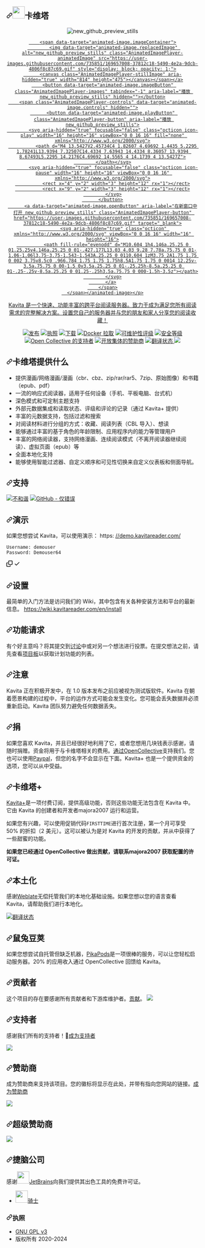 <div class="Box-sc-g0xbh4-0 bJMeLZ js-snippet-clipboard-copy-unpositioned" data-hpc="true"><article class="markdown-body entry-content container-lg" itemprop="text"><h1 tabindex="-1" dir="auto"><a id="user-content--kavita" class="anchor" aria-hidden="true" tabindex="-1" href="#-kavita"><svg class="octicon octicon-link" viewBox="0 0 16 16" version="1.1" width="16" height="16" aria-hidden="true"><path d="m7.775 3.275 1.25-1.25a3.5 3.5 0 1 1 4.95 4.95l-2.5 2.5a3.5 3.5 0 0 1-4.95 0 .751.751 0 0 1 .018-1.042.751.751 0 0 1 1.042-.018 1.998 1.998 0 0 0 2.83 0l2.5-2.5a2.002 2.002 0 0 0-2.83-2.83l-1.25 1.25a.751.751 0 0 1-1.042-.018.751.751 0 0 1-.018-1.042Zm-4.69 9.64a1.998 1.998 0 0 0 2.83 0l1.25-1.25a.751.751 0 0 1 1.042.018.751.751 0 0 1 .018 1.042l-1.25 1.25a3.5 3.5 0 1 1-4.95-4.95l2.5-2.5a3.5 3.5 0 0 1 4.95 0 .751.751 0 0 1-.018 1.042.751.751 0 0 1-1.042.018 1.998 1.998 0 0 0-2.83 0l-2.5 2.5a1.998 1.998 0 0 0 0 2.83Z"></path></svg></a><a href="/Kareadita/Kavita/blob/develop"><img src="/Kareadita/Kavita/raw/develop/Logo/kavita.svg" width="32" alt="" style="max-width: 100%;"></a><font style="vertical-align: inherit;"><font style="vertical-align: inherit;">卡维塔</font></font></h1>
<div align="center" dir="auto">
<p dir="auto"><animated-image data-catalyst=""><a target="_blank" rel="noopener noreferrer nofollow" href="https://user-images.githubusercontent.com/735851/169657008-37812c18-5490-4e2a-9dcb-4806f8c87c69.gif" data-target="animated-image.originalLink"><img src="https://user-images.githubusercontent.com/735851/169657008-37812c18-5490-4e2a-9dcb-4806f8c87c69.gif" alt="new_github_preview_stills" style="max-width: 100%; display: inline-block;" data-target="animated-image.originalImage"></a>
      <span class="AnimatedImagePlayer" data-target="animated-image.player" hidden="">
        <a data-target="animated-image.replacedLink" class="AnimatedImagePlayer-images" href="https://user-images.githubusercontent.com/735851/169657008-37812c18-5490-4e2a-9dcb-4806f8c87c69.gif" target="_blank">
          
        <span data-target="animated-image.imageContainer">
            <img data-target="animated-image.replacedImage" alt="new_github_preview_stills" class="AnimatedImagePlayer-animatedImage" src="https://user-images.githubusercontent.com/735851/169657008-37812c18-5490-4e2a-9dcb-4806f8c87c69.gif" style="display: block; opacity: 1;">
          <canvas class="AnimatedImagePlayer-stillImage" aria-hidden="true" width="814" height="475"></canvas></span></a>
        <button data-target="animated-image.imageButton" class="AnimatedImagePlayer-images" tabindex="-1" aria-label="播放 new_github_preview_stills" hidden=""></button>
        <span class="AnimatedImagePlayer-controls" data-target="animated-image.controls" hidden="">
          <button data-target="animated-image.playButton" class="AnimatedImagePlayer-button" aria-label="播放 new_github_preview_stills">
            <svg aria-hidden="true" focusable="false" class="octicon icon-play" width="16" height="16" viewBox="0 0 16 16" fill="none" xmlns="http://www.w3.org/2000/svg">
              <path d="M4 13.5427V2.45734C4 1.82607 4.69692 1.4435 5.2295 1.78241L13.9394 7.32507C14.4334 7.63943 14.4334 8.36057 13.9394 8.67493L5.2295 14.2176C4.69692 14.5565 4 14.1739 4 13.5427Z">
            </path></svg>
            <svg aria-hidden="true" focusable="false" class="octicon icon-pause" width="16" height="16" viewBox="0 0 16 16" xmlns="http://www.w3.org/2000/svg">
              <rect x="4" y="2" width="3" height="12" rx="1"></rect>
              <rect x="9" y="2" width="3" height="12" rx="1"></rect>
            </svg>
          </button>
          <a data-target="animated-image.openButton" aria-label="在新窗口中打开 new_github_preview_stills" class="AnimatedImagePlayer-button" href="https://user-images.githubusercontent.com/735851/169657008-37812c18-5490-4e2a-9dcb-4806f8c87c69.gif" target="_blank">
            <svg aria-hidden="true" class="octicon" xmlns="http://www.w3.org/2000/svg" viewBox="0 0 16 16" width="16" height="16">
              <path fill-rule="evenodd" d="M10.604 1h4.146a.25.25 0 01.25.25v4.146a.25.25 0 01-.427.177L13.03 4.03 9.28 7.78a.75.75 0 01-1.06-1.06l3.75-3.75-1.543-1.543A.25.25 0 0110.604 1zM3.75 2A1.75 1.75 0 002 3.75v8.5c0 .966.784 1.75 1.75 1.75h8.5A1.75 1.75 0 0014 12.25v-3.5a.75.75 0 00-1.5 0v3.5a.25.25 0 01-.25.25h-8.5a.25.25 0 01-.25-.25v-8.5a.25.25 0 01.25-.25h3.5a.75.75 0 000-1.5h-3.5z"></path>
            </svg>
          </a>
        </span>
      </span></animated-image></p>
<p dir="auto"><font style="vertical-align: inherit;"><font style="vertical-align: inherit;">Kavita 是一个快速、功能丰富的跨平台阅读服务器。</font><font style="vertical-align: inherit;">致力于成为满足您所有阅读需求的完整解决方案。</font><font style="vertical-align: inherit;">设置您自己的服务器并与您的朋友和家人分享您的阅读收藏！</font></font></p>
<p dir="auto"><a href="https://github.com/Kareadita/Kavita/releases"><img src="https://camo.githubusercontent.com/d7be96a3795df41d6101278482462078bdd1f315fa3fade2fc1346d4d973d539/68747470733a2f2f696d672e736869656c64732e696f2f6769746875622f72656c656173652f4b61726561646974612f4b61766974612e7376673f7374796c653d666c6174266d61784167653d33363030" alt="发布" data-canonical-src="https://img.shields.io/github/release/Kareadita/Kavita.svg?style=flat&amp;maxAge=3600" style="max-width: 100%;"></a>
<a href="https://github.com/Kareadita/Kavita/blob/master/LICENSE"><img src="https://camo.githubusercontent.com/3fdabe662cc2dc8e7270d351060b40e720b1b0fc172cab44e8aa623d77f2d4e4/68747470733a2f2f696d672e736869656c64732e696f2f62616467652f6c6963656e73652d47504c76332d626c75652e7376673f7374796c653d666c6174" alt="执照" data-canonical-src="https://img.shields.io/badge/license-GPLv3-blue.svg?style=flat" style="max-width: 100%;"></a>
<a href="https://github.com/Kareadita/Kavita/releases"><img src="https://camo.githubusercontent.com/a30e853d811f000b49fd0f86021f50191f0f19c7b098ecfd77ccf9cdb6cc3fa0/68747470733a2f2f696d672e736869656c64732e696f2f6769746875622f646f776e6c6f6164732f4b61726561646974612f4b61766974612f746f74616c2e7376673f7374796c653d666c6174" alt="下载" data-canonical-src="https://img.shields.io/github/downloads/Kareadita/Kavita/total.svg?style=flat" style="max-width: 100%;"></a>
<a href="https://hub.docker.com/r/jvmilazz0/kavita" rel="nofollow"><img src="https://camo.githubusercontent.com/975275768375723058b2d28ce5be1ed25ef4373dd0735112678647459ebbae3a/68747470733a2f2f696d672e736869656c64732e696f2f646f636b65722f70756c6c732f6a766d696c617a7a302f6b61766974612e737667" alt="Docker 拉取" data-canonical-src="https://img.shields.io/docker/pulls/jvmilazz0/kavita.svg" style="max-width: 100%;"></a>
<a href="https://sonarcloud.io/dashboard?id=Kareadita_Kavita" rel="nofollow"><img src="https://camo.githubusercontent.com/e9297dab49a1c9d5c63a1c828bfa08562935c2f5919baf31a2c1ab2b95878c5d/68747470733a2f2f736f6e6172636c6f75642e696f2f6170692f70726f6a6563745f6261646765732f6d6561737572653f70726f6a6563743d4b61726561646974615f4b6176697461266d65747269633d7371616c655f726174696e67" alt="可维护性评级" data-canonical-src="https://sonarcloud.io/api/project_badges/measure?project=Kareadita_Kavita&amp;metric=sqale_rating" style="max-width: 100%;"></a>
<a href="https://sonarcloud.io/dashboard?id=Kareadita_Kavita" rel="nofollow"><img src="https://camo.githubusercontent.com/e7c5ef5e44ca719cedd17ca246840cce596728a4c8ee94d6a4b66244a98505e0/68747470733a2f2f736f6e6172636c6f75642e696f2f6170692f70726f6a6563745f6261646765732f6d6561737572653f70726f6a6563743d4b61726561646974615f4b6176697461266d65747269633d73656375726974795f726174696e67" alt="安全等级" data-canonical-src="https://sonarcloud.io/api/project_badges/measure?project=Kareadita_Kavita&amp;metric=security_rating" style="max-width: 100%;"></a>
<a href="#backers"><img src="https://camo.githubusercontent.com/bbaf21899f71094d6af14929a7cde6c4d466ad1f4ffacd1be8a45cca222ee0ff/68747470733a2f2f6f70656e636f6c6c6563746976652e636f6d2f6b61766974612f6261636b6572732f62616467652e737667" alt="Open Collective 的支持者" data-canonical-src="https://opencollective.com/kavita/backers/badge.svg" style="max-width: 100%;"></a>
<a href="#sponsors"><img src="https://camo.githubusercontent.com/6bc7e56703f0d5d1a386e8b190020bd6bcbf41135c993999f9580c1a9ec86e78/68747470733a2f2f6f70656e636f6c6c6563746976652e636f6d2f6b61766974612f73706f6e736f72732f62616467652e737667" alt="开放集体的赞助商" data-canonical-src="https://opencollective.com/kavita/sponsors/badge.svg" style="max-width: 100%;"></a>
<a href="https://hosted.weblate.org/engage/kavita/" rel="nofollow">
<img src="https://camo.githubusercontent.com/a5743bbc6d8bd39ac7599316d4a8e76cc7c4e1fd2b4b0b2f7868d34207e8535e/68747470733a2f2f686f737465642e7765626c6174652e6f72672f776964676574732f6b61766974612f2d2f75692f7376672d62616467652e737667" alt="翻译状态" data-canonical-src="https://hosted.weblate.org/widgets/kavita/-/ui/svg-badge.svg" style="max-width: 100%;">
</a>
<a target="_blank" rel="noopener noreferrer nofollow" href="https://camo.githubusercontent.com/7defe43377a2e39577375a5d2e80330ed112d81b057a1d7443766005f7c1a7d2/68747470733a2f2f696d672e736869656c64732e696f2f656e64706f696e743f75726c3d68747470733a2f2f73746174732e6b61766974617265616465722e636f6d2f6170692f75692f736869656c642d6261646765"><img src="https://camo.githubusercontent.com/7defe43377a2e39577375a5d2e80330ed112d81b057a1d7443766005f7c1a7d2/68747470733a2f2f696d672e736869656c64732e696f2f656e64706f696e743f75726c3d68747470733a2f2f73746174732e6b61766974617265616465722e636f6d2f6170692f75692f736869656c642d6261646765" data-canonical-src="https://img.shields.io/endpoint?url=https://stats.kavitareader.com/api/ui/shield-badge" style="max-width: 100%;"></a></p>
</div>
<h2 tabindex="-1" dir="auto"><a id="user-content-what-kavita-provides" class="anchor" aria-hidden="true" tabindex="-1" href="#what-kavita-provides"><svg class="octicon octicon-link" viewBox="0 0 16 16" version="1.1" width="16" height="16" aria-hidden="true"><path d="m7.775 3.275 1.25-1.25a3.5 3.5 0 1 1 4.95 4.95l-2.5 2.5a3.5 3.5 0 0 1-4.95 0 .751.751 0 0 1 .018-1.042.751.751 0 0 1 1.042-.018 1.998 1.998 0 0 0 2.83 0l2.5-2.5a2.002 2.002 0 0 0-2.83-2.83l-1.25 1.25a.751.751 0 0 1-1.042-.018.751.751 0 0 1-.018-1.042Zm-4.69 9.64a1.998 1.998 0 0 0 2.83 0l1.25-1.25a.751.751 0 0 1 1.042.018.751.751 0 0 1 .018 1.042l-1.25 1.25a3.5 3.5 0 1 1-4.95-4.95l2.5-2.5a3.5 3.5 0 0 1 4.95 0 .751.751 0 0 1-.018 1.042.751.751 0 0 1-1.042.018 1.998 1.998 0 0 0-2.83 0l-2.5 2.5a1.998 1.998 0 0 0 0 2.83Z"></path></svg></a><font style="vertical-align: inherit;"><font style="vertical-align: inherit;">卡维塔提供什么</font></font></h2>
<ul dir="auto">
<li><font style="vertical-align: inherit;"><font style="vertical-align: inherit;">提供漫画/网络漫画/漫画（cbr、cbz、zip/rar/rar5、7zip、原始图像）和书籍（epub、pdf）</font></font></li>
<li><font style="vertical-align: inherit;"><font style="vertical-align: inherit;">一流的响应式阅读器，适用于任何设备（手机、平板电脑、台式机）</font></font></li>
<li><font style="vertical-align: inherit;"><font style="vertical-align: inherit;">深色模式和可定制主题支持</font></font></li>
<li><font style="vertical-align: inherit;"><font style="vertical-align: inherit;">外部元数据集成和读取状态、评级和评论的记录（通过 Kavita+ 提供）</font></font></li>
<li><font style="vertical-align: inherit;"><font style="vertical-align: inherit;">丰富的元数据支持，包括过滤和搜索</font></font></li>
<li><font style="vertical-align: inherit;"><font style="vertical-align: inherit;">对阅读材料进行分组的方式：收藏、阅读列表（CBL 导入）、想读</font></font></li>
<li><font style="vertical-align: inherit;"><font style="vertical-align: inherit;">能够通过丰富的基于角色的年龄限制、应用程序内的能力等管理用户</font></font></li>
<li><font style="vertical-align: inherit;"><font style="vertical-align: inherit;">丰富的网络阅读器，支持网络漫画、连续阅读模式（不离开阅读器继续阅读）、虚拟页面（epub）等</font></font></li>
<li><font style="vertical-align: inherit;"><font style="vertical-align: inherit;">全面本地化支持</font></font></li>
<li><font style="vertical-align: inherit;"><font style="vertical-align: inherit;">能够使用智能过滤器、自定义顺序和可见性切换来自定义仪表板和侧面导航。</font></font></li>
</ul>
<h2 tabindex="-1" dir="auto"><a id="user-content-support" class="anchor" aria-hidden="true" tabindex="-1" href="#support"><svg class="octicon octicon-link" viewBox="0 0 16 16" version="1.1" width="16" height="16" aria-hidden="true"><path d="m7.775 3.275 1.25-1.25a3.5 3.5 0 1 1 4.95 4.95l-2.5 2.5a3.5 3.5 0 0 1-4.95 0 .751.751 0 0 1 .018-1.042.751.751 0 0 1 1.042-.018 1.998 1.998 0 0 0 2.83 0l2.5-2.5a2.002 2.002 0 0 0-2.83-2.83l-1.25 1.25a.751.751 0 0 1-1.042-.018.751.751 0 0 1-.018-1.042Zm-4.69 9.64a1.998 1.998 0 0 0 2.83 0l1.25-1.25a.751.751 0 0 1 1.042.018.751.751 0 0 1 .018 1.042l-1.25 1.25a3.5 3.5 0 1 1-4.95-4.95l2.5-2.5a3.5 3.5 0 0 1 4.95 0 .751.751 0 0 1-.018 1.042.751.751 0 0 1-1.042.018 1.998 1.998 0 0 0-2.83 0l-2.5 2.5a1.998 1.998 0 0 0 0 2.83Z"></path></svg></a><font style="vertical-align: inherit;"><font style="vertical-align: inherit;">支持</font></font></h2>
<p dir="auto"><a href="https://discord.gg/eczRp9eeem" rel="nofollow"><img src="https://camo.githubusercontent.com/8f97cc1c9a4acecb42c52706da9957576038491b5bd3e8fe3e71bf886937901b/68747470733a2f2f696d672e736869656c64732e696f2f62616467652f646973636f72642d636861742d3732383944412e7376673f6d61784167653d3630" alt="不和谐" data-canonical-src="https://img.shields.io/badge/discord-chat-7289DA.svg?maxAge=60" style="max-width: 100%;"></a>
<a href="https://github.com/Kareadita/Kavita/issues"><img src="https://camo.githubusercontent.com/a7cbc09da01c0451a7edebe29c0a0cac650641868976249d443f3811db191b94/68747470733a2f2f696d672e736869656c64732e696f2f62616467652f6769746875622d6973737565732d7265642e7376673f6d61784167653d3630" alt="GitHub - 仅错误" data-canonical-src="https://img.shields.io/badge/github-issues-red.svg?maxAge=60" style="max-width: 100%;"></a></p>
<h2 tabindex="-1" dir="auto"><a id="user-content-demo" class="anchor" aria-hidden="true" tabindex="-1" href="#demo"><svg class="octicon octicon-link" viewBox="0 0 16 16" version="1.1" width="16" height="16" aria-hidden="true"><path d="m7.775 3.275 1.25-1.25a3.5 3.5 0 1 1 4.95 4.95l-2.5 2.5a3.5 3.5 0 0 1-4.95 0 .751.751 0 0 1 .018-1.042.751.751 0 0 1 1.042-.018 1.998 1.998 0 0 0 2.83 0l2.5-2.5a2.002 2.002 0 0 0-2.83-2.83l-1.25 1.25a.751.751 0 0 1-1.042-.018.751.751 0 0 1-.018-1.042Zm-4.69 9.64a1.998 1.998 0 0 0 2.83 0l1.25-1.25a.751.751 0 0 1 1.042.018.751.751 0 0 1 .018 1.042l-1.25 1.25a3.5 3.5 0 1 1-4.95-4.95l2.5-2.5a3.5 3.5 0 0 1 4.95 0 .751.751 0 0 1-.018 1.042.751.751 0 0 1-1.042.018 1.998 1.998 0 0 0-2.83 0l-2.5 2.5a1.998 1.998 0 0 0 0 2.83Z"></path></svg></a><font style="vertical-align: inherit;"><font style="vertical-align: inherit;">演示</font></font></h2>
<p dir="auto"><font style="vertical-align: inherit;"><font style="vertical-align: inherit;">如果您想尝试 Kavita，可以使用演示：
 https: </font></font><a href="https://demo.kavitareader.com/" rel="nofollow"><font style="vertical-align: inherit;"><font style="vertical-align: inherit;">//demo.kavitareader.com/</font></font></a></p>
<div class="snippet-clipboard-content notranslate position-relative overflow-auto"><pre class="notranslate"><code>Username: demouser
Password: Demouser64
</code></pre><div class="zeroclipboard-container">
    <clipboard-copy aria-label="Copy" class="ClipboardButton btn btn-invisible js-clipboard-copy m-2 p-0 tooltipped-no-delay d-flex flex-justify-center flex-items-center" data-copy-feedback="Copied!" data-tooltip-direction="w" value="Username: demouser
Password: Demouser64" tabindex="0" role="button">
      <svg aria-hidden="true" height="16" viewBox="0 0 16 16" version="1.1" width="16" data-view-component="true" class="octicon octicon-copy js-clipboard-copy-icon">
    <path d="M0 6.75C0 5.784.784 5 1.75 5h1.5a.75.75 0 0 1 0 1.5h-1.5a.25.25 0 0 0-.25.25v7.5c0 .138.112.25.25.25h7.5a.25.25 0 0 0 .25-.25v-1.5a.75.75 0 0 1 1.5 0v1.5A1.75 1.75 0 0 1 9.25 16h-7.5A1.75 1.75 0 0 1 0 14.25Z"></path><path d="M5 1.75C5 .784 5.784 0 6.75 0h7.5C15.216 0 16 .784 16 1.75v7.5A1.75 1.75 0 0 1 14.25 11h-7.5A1.75 1.75 0 0 1 5 9.25Zm1.75-.25a.25.25 0 0 0-.25.25v7.5c0 .138.112.25.25.25h7.5a.25.25 0 0 0 .25-.25v-7.5a.25.25 0 0 0-.25-.25Z"></path>
</svg>
      <svg aria-hidden="true" height="16" viewBox="0 0 16 16" version="1.1" width="16" data-view-component="true" class="octicon octicon-check js-clipboard-check-icon color-fg-success d-none">
    <path d="M13.78 4.22a.75.75 0 0 1 0 1.06l-7.25 7.25a.75.75 0 0 1-1.06 0L2.22 9.28a.751.751 0 0 1 .018-1.042.751.751 0 0 1 1.042-.018L6 10.94l6.72-6.72a.75.75 0 0 1 1.06 0Z"></path>
</svg>
    </clipboard-copy>
  </div></div>
<h2 tabindex="-1" dir="auto"><a id="user-content-setup" class="anchor" aria-hidden="true" tabindex="-1" href="#setup"><svg class="octicon octicon-link" viewBox="0 0 16 16" version="1.1" width="16" height="16" aria-hidden="true"><path d="m7.775 3.275 1.25-1.25a3.5 3.5 0 1 1 4.95 4.95l-2.5 2.5a3.5 3.5 0 0 1-4.95 0 .751.751 0 0 1 .018-1.042.751.751 0 0 1 1.042-.018 1.998 1.998 0 0 0 2.83 0l2.5-2.5a2.002 2.002 0 0 0-2.83-2.83l-1.25 1.25a.751.751 0 0 1-1.042-.018.751.751 0 0 1-.018-1.042Zm-4.69 9.64a1.998 1.998 0 0 0 2.83 0l1.25-1.25a.751.751 0 0 1 1.042.018.751.751 0 0 1 .018 1.042l-1.25 1.25a3.5 3.5 0 1 1-4.95-4.95l2.5-2.5a3.5 3.5 0 0 1 4.95 0 .751.751 0 0 1-.018 1.042.751.751 0 0 1-1.042.018 1.998 1.998 0 0 0-2.83 0l-2.5 2.5a1.998 1.998 0 0 0 0 2.83Z"></path></svg></a><font style="vertical-align: inherit;"><font style="vertical-align: inherit;">设置</font></font></h2>
<p dir="auto"><font style="vertical-align: inherit;"><font style="vertical-align: inherit;">最简单的入门方法是访问我们的 Wiki，其中包含有关各种安装方法和平台的最新信息。
</font></font><a href="https://wiki.kavitareader.com/en/install" rel="nofollow"><font style="vertical-align: inherit;"><font style="vertical-align: inherit;">https://wiki.kavitareader.com/en/install</font></font></a></p>
<h2 tabindex="-1" dir="auto"><a id="user-content-feature-requests" class="anchor" aria-hidden="true" tabindex="-1" href="#feature-requests"><svg class="octicon octicon-link" viewBox="0 0 16 16" version="1.1" width="16" height="16" aria-hidden="true"><path d="m7.775 3.275 1.25-1.25a3.5 3.5 0 1 1 4.95 4.95l-2.5 2.5a3.5 3.5 0 0 1-4.95 0 .751.751 0 0 1 .018-1.042.751.751 0 0 1 1.042-.018 1.998 1.998 0 0 0 2.83 0l2.5-2.5a2.002 2.002 0 0 0-2.83-2.83l-1.25 1.25a.751.751 0 0 1-1.042-.018.751.751 0 0 1-.018-1.042Zm-4.69 9.64a1.998 1.998 0 0 0 2.83 0l1.25-1.25a.751.751 0 0 1 1.042.018.751.751 0 0 1 .018 1.042l-1.25 1.25a3.5 3.5 0 1 1-4.95-4.95l2.5-2.5a3.5 3.5 0 0 1 4.95 0 .751.751 0 0 1-.018 1.042.751.751 0 0 1-1.042.018 1.998 1.998 0 0 0-2.83 0l-2.5 2.5a1.998 1.998 0 0 0 0 2.83Z"></path></svg></a><font style="vertical-align: inherit;"><font style="vertical-align: inherit;">功能请求</font></font></h2>
<p dir="auto"><font style="vertical-align: inherit;"><font style="vertical-align: inherit;">有个好主意吗？</font><font style="vertical-align: inherit;">将其提交到</font></font><a href="https://github.com/Kareadita/Kavita/discussions/2529" data-hovercard-type="discussion" data-hovercard-url="/Kareadita/Kavita/discussions/2529/hovercard"><font style="vertical-align: inherit;"><font style="vertical-align: inherit;">讨论</font></font></a><font style="vertical-align: inherit;"><font style="vertical-align: inherit;">中或对另一个想法进行投票。</font><font style="vertical-align: inherit;">在提交想法之前，请先查看</font></font><a href="https://github.com/Kareadita/Kavita/projects?type=classic"><font style="vertical-align: inherit;"><font style="vertical-align: inherit;">项目板</font></font></a><font style="vertical-align: inherit;"><font style="vertical-align: inherit;">以获取计划功能的列表。</font></font></p>
<h2 tabindex="-1" dir="auto"><a id="user-content-notice" class="anchor" aria-hidden="true" tabindex="-1" href="#notice"><svg class="octicon octicon-link" viewBox="0 0 16 16" version="1.1" width="16" height="16" aria-hidden="true"><path d="m7.775 3.275 1.25-1.25a3.5 3.5 0 1 1 4.95 4.95l-2.5 2.5a3.5 3.5 0 0 1-4.95 0 .751.751 0 0 1 .018-1.042.751.751 0 0 1 1.042-.018 1.998 1.998 0 0 0 2.83 0l2.5-2.5a2.002 2.002 0 0 0-2.83-2.83l-1.25 1.25a.751.751 0 0 1-1.042-.018.751.751 0 0 1-.018-1.042Zm-4.69 9.64a1.998 1.998 0 0 0 2.83 0l1.25-1.25a.751.751 0 0 1 1.042.018.751.751 0 0 1 .018 1.042l-1.25 1.25a3.5 3.5 0 1 1-4.95-4.95l2.5-2.5a3.5 3.5 0 0 1 4.95 0 .751.751 0 0 1-.018 1.042.751.751 0 0 1-1.042.018 1.998 1.998 0 0 0-2.83 0l-2.5 2.5a1.998 1.998 0 0 0 0 2.83Z"></path></svg></a><font style="vertical-align: inherit;"><font style="vertical-align: inherit;">注意</font></font></h2>
<p dir="auto"><font style="vertical-align: inherit;"><font style="vertical-align: inherit;">Kavita 正在积极开发中，在 1.0 版本发布之前应被视为测试版软件。</font><font style="vertical-align: inherit;">Kavita 在朝着愿景构建的过程中，平台的运作方式可能会发生变化。</font><font style="vertical-align: inherit;">您可能会丢失数据并必须重新启动。</font><font style="vertical-align: inherit;">Kavita 团队努力避免任何数据丢失。</font></font></p>
<h2 tabindex="-1" dir="auto"><a id="user-content-donate" class="anchor" aria-hidden="true" tabindex="-1" href="#donate"><svg class="octicon octicon-link" viewBox="0 0 16 16" version="1.1" width="16" height="16" aria-hidden="true"><path d="m7.775 3.275 1.25-1.25a3.5 3.5 0 1 1 4.95 4.95l-2.5 2.5a3.5 3.5 0 0 1-4.95 0 .751.751 0 0 1 .018-1.042.751.751 0 0 1 1.042-.018 1.998 1.998 0 0 0 2.83 0l2.5-2.5a2.002 2.002 0 0 0-2.83-2.83l-1.25 1.25a.751.751 0 0 1-1.042-.018.751.751 0 0 1-.018-1.042Zm-4.69 9.64a1.998 1.998 0 0 0 2.83 0l1.25-1.25a.751.751 0 0 1 1.042.018.751.751 0 0 1 .018 1.042l-1.25 1.25a3.5 3.5 0 1 1-4.95-4.95l2.5-2.5a3.5 3.5 0 0 1 4.95 0 .751.751 0 0 1-.018 1.042.751.751 0 0 1-1.042.018 1.998 1.998 0 0 0-2.83 0l-2.5 2.5a1.998 1.998 0 0 0 0 2.83Z"></path></svg></a><font style="vertical-align: inherit;"><font style="vertical-align: inherit;">捐</font></font></h2>
<p dir="auto"><font style="vertical-align: inherit;"><font style="vertical-align: inherit;">如果您喜欢 Kavita，并且已经很好地利用了它，或者您想用几块钱表示感谢，请随时捐赠。</font><font style="vertical-align: inherit;">资金将用于与卡维塔相关的费用。</font></font><a href="https://opencollective.com/Kavita#backer" rel="nofollow"><font style="vertical-align: inherit;"><font style="vertical-align: inherit;">通过OpenCollective</font></font></a><font style="vertical-align: inherit;"><font style="vertical-align: inherit;">支持我们</font><font style="vertical-align: inherit;">。</font><font style="vertical-align: inherit;">您也可以使用</font></font><a href="https://www.paypal.com/paypalme/majora2007?locale.x=en_US" rel="nofollow"><font style="vertical-align: inherit;"><font style="vertical-align: inherit;">Paypal</font></font></a><font style="vertical-align: inherit;"><font style="vertical-align: inherit;">，但您的名字不会显示在下面。</font><font style="vertical-align: inherit;">Kavita+ 也是一个提供资金的选项，您可以从中受益。</font></font></p>
<h2 tabindex="-1" dir="auto"><a id="user-content-kavita" class="anchor" aria-hidden="true" tabindex="-1" href="#kavita"><svg class="octicon octicon-link" viewBox="0 0 16 16" version="1.1" width="16" height="16" aria-hidden="true"><path d="m7.775 3.275 1.25-1.25a3.5 3.5 0 1 1 4.95 4.95l-2.5 2.5a3.5 3.5 0 0 1-4.95 0 .751.751 0 0 1 .018-1.042.751.751 0 0 1 1.042-.018 1.998 1.998 0 0 0 2.83 0l2.5-2.5a2.002 2.002 0 0 0-2.83-2.83l-1.25 1.25a.751.751 0 0 1-1.042-.018.751.751 0 0 1-.018-1.042Zm-4.69 9.64a1.998 1.998 0 0 0 2.83 0l1.25-1.25a.751.751 0 0 1 1.042.018.751.751 0 0 1 .018 1.042l-1.25 1.25a3.5 3.5 0 1 1-4.95-4.95l2.5-2.5a3.5 3.5 0 0 1 4.95 0 .751.751 0 0 1-.018 1.042.751.751 0 0 1-1.042.018 1.998 1.998 0 0 0-2.83 0l-2.5 2.5a1.998 1.998 0 0 0 0 2.83Z"></path></svg></a><font style="vertical-align: inherit;"><font style="vertical-align: inherit;">卡维塔+</font></font></h2>
<p dir="auto"><a href="https://wiki.kavitareader.com/en/kavita-plus" rel="nofollow"><font style="vertical-align: inherit;"><font style="vertical-align: inherit;">Kavita+</font></font></a><font style="vertical-align: inherit;"><font style="vertical-align: inherit;">是一项付费订阅，提供高级功能，否则这些功能无法包含在 Kavita 中。</font><font style="vertical-align: inherit;">它由 Kavita 的创建者和开发者majora2007 运行和运营。</font></font></p>
<p dir="auto"><font style="vertical-align: inherit;"><font style="vertical-align: inherit;">如果您有兴趣，可以使用促销代码</font></font><code>FIRSTTIME</code><font style="vertical-align: inherit;"><font style="vertical-align: inherit;">进行首次注册，第一个月可享受 50% 的折扣（2 美元）。</font><font style="vertical-align: inherit;">这可以被认为是对 Kavita 的开发的贡献，并从中获得了一些甜蜜的功能。</font></font></p>
<p dir="auto"><strong><font style="vertical-align: inherit;"><font style="vertical-align: inherit;">如果您已经通过 OpenCollective 做出贡献，请联系majora2007 获取配置的许可证。</font></font></strong></p>
<h2 tabindex="-1" dir="auto"><a id="user-content-localization" class="anchor" aria-hidden="true" tabindex="-1" href="#localization"><svg class="octicon octicon-link" viewBox="0 0 16 16" version="1.1" width="16" height="16" aria-hidden="true"><path d="m7.775 3.275 1.25-1.25a3.5 3.5 0 1 1 4.95 4.95l-2.5 2.5a3.5 3.5 0 0 1-4.95 0 .751.751 0 0 1 .018-1.042.751.751 0 0 1 1.042-.018 1.998 1.998 0 0 0 2.83 0l2.5-2.5a2.002 2.002 0 0 0-2.83-2.83l-1.25 1.25a.751.751 0 0 1-1.042-.018.751.751 0 0 1-.018-1.042Zm-4.69 9.64a1.998 1.998 0 0 0 2.83 0l1.25-1.25a.751.751 0 0 1 1.042.018.751.751 0 0 1 .018 1.042l-1.25 1.25a3.5 3.5 0 1 1-4.95-4.95l2.5-2.5a3.5 3.5 0 0 1 4.95 0 .751.751 0 0 1-.018 1.042.751.751 0 0 1-1.042.018 1.998 1.998 0 0 0-2.83 0l-2.5 2.5a1.998 1.998 0 0 0 0 2.83Z"></path></svg></a><font style="vertical-align: inherit;"><font style="vertical-align: inherit;">本土化</font></font></h2>
<p dir="auto"><font style="vertical-align: inherit;"><font style="vertical-align: inherit;">感谢</font></font><a href="https://hosted.weblate.org/engage/kavita/" rel="nofollow"><font style="vertical-align: inherit;"><font style="vertical-align: inherit;">Weblate</font></font></a><font style="vertical-align: inherit;"><font style="vertical-align: inherit;">无偿托管我们的本地化基础设施。</font><font style="vertical-align: inherit;">如果您想以您的语言查看 Kavita，请帮助我们进行本地化。</font></font></p>
<a href="https://hosted.weblate.org/engage/kavita/" rel="nofollow">
<img src="https://camo.githubusercontent.com/d962ac9d1c999f2f5dcc3985f36ef4d726a513771e062380d23619ea3adc485e/68747470733a2f2f686f737465642e7765626c6174652e6f72672f7769646765742f6b61766974612f686f72697a6f6e74616c2d6175746f2e737667" alt="翻译状态" data-canonical-src="https://hosted.weblate.org/widget/kavita/horizontal-auto.svg" style="max-width: 100%;">
</a>
<h2 tabindex="-1" dir="auto"><a id="user-content-pikapods" class="anchor" aria-hidden="true" tabindex="-1" href="#pikapods"><svg class="octicon octicon-link" viewBox="0 0 16 16" version="1.1" width="16" height="16" aria-hidden="true"><path d="m7.775 3.275 1.25-1.25a3.5 3.5 0 1 1 4.95 4.95l-2.5 2.5a3.5 3.5 0 0 1-4.95 0 .751.751 0 0 1 .018-1.042.751.751 0 0 1 1.042-.018 1.998 1.998 0 0 0 2.83 0l2.5-2.5a2.002 2.002 0 0 0-2.83-2.83l-1.25 1.25a.751.751 0 0 1-1.042-.018.751.751 0 0 1-.018-1.042Zm-4.69 9.64a1.998 1.998 0 0 0 2.83 0l1.25-1.25a.751.751 0 0 1 1.042.018.751.751 0 0 1 .018 1.042l-1.25 1.25a3.5 3.5 0 1 1-4.95-4.95l2.5-2.5a3.5 3.5 0 0 1 4.95 0 .751.751 0 0 1-.018 1.042.751.751 0 0 1-1.042.018 1.998 1.998 0 0 0-2.83 0l-2.5 2.5a1.998 1.998 0 0 0 0 2.83Z"></path></svg></a><font style="vertical-align: inherit;"><font style="vertical-align: inherit;">鼠兔豆荚</font></font></h2>
<p dir="auto"><font style="vertical-align: inherit;"><font style="vertical-align: inherit;">如果您想尝试自托管但缺乏机器，</font></font><a href="https://www.pikapods.com/pods?run=kavita" rel="nofollow"><font style="vertical-align: inherit;"><font style="vertical-align: inherit;">PikaPods</font></font></a><font style="vertical-align: inherit;"><font style="vertical-align: inherit;">是一项很棒的服务，可以让您轻松启动服务器。</font><font style="vertical-align: inherit;">20% 的应用收入通过 OpenCollective 回馈给 Kavita。</font></font></p>
<h2 tabindex="-1" dir="auto"><a id="user-content-contributors" class="anchor" aria-hidden="true" tabindex="-1" href="#contributors"><svg class="octicon octicon-link" viewBox="0 0 16 16" version="1.1" width="16" height="16" aria-hidden="true"><path d="m7.775 3.275 1.25-1.25a3.5 3.5 0 1 1 4.95 4.95l-2.5 2.5a3.5 3.5 0 0 1-4.95 0 .751.751 0 0 1 .018-1.042.751.751 0 0 1 1.042-.018 1.998 1.998 0 0 0 2.83 0l2.5-2.5a2.002 2.002 0 0 0-2.83-2.83l-1.25 1.25a.751.751 0 0 1-1.042-.018.751.751 0 0 1-.018-1.042Zm-4.69 9.64a1.998 1.998 0 0 0 2.83 0l1.25-1.25a.751.751 0 0 1 1.042.018.751.751 0 0 1 .018 1.042l-1.25 1.25a3.5 3.5 0 1 1-4.95-4.95l2.5-2.5a3.5 3.5 0 0 1 4.95 0 .751.751 0 0 1-.018 1.042.751.751 0 0 1-1.042.018 1.998 1.998 0 0 0-2.83 0l-2.5 2.5a1.998 1.998 0 0 0 0 2.83Z"></path></svg></a><font style="vertical-align: inherit;"><font style="vertical-align: inherit;">贡献者</font></font></h2>
<p dir="auto"><font style="vertical-align: inherit;"><font style="vertical-align: inherit;">这个项目的存在要感谢所有贡献者和下游库维护者。</font></font><a href="/Kareadita/Kavita/blob/develop/CONTRIBUTING.md"><font style="vertical-align: inherit;"><font style="vertical-align: inherit;">贡献</font></font></a><font style="vertical-align: inherit;"><font style="vertical-align: inherit;">。
</font></font><a href="https://github.com/Kareadita/Kavita/graphs/contributors">
<img src="https://camo.githubusercontent.com/d792b20a1af8ada275a36e20fbdff2a4c2c6ad17cbd2a6552a33f5b0ded8b4e9/68747470733a2f2f6f70656e636f6c6c6563746976652e636f6d2f6b61766974612f636f6e7472696275746f72732e7376673f77696474683d38393026627574746f6e3d66616c7365266176617461724865696768743d3432" data-canonical-src="https://opencollective.com/kavita/contributors.svg?width=890&amp;button=false&amp;avatarHeight=42" style="max-width: 100%;">
</a></p>
<h2 tabindex="-1" dir="auto"><a id="user-content-backers" class="anchor" aria-hidden="true" tabindex="-1" href="#backers"><svg class="octicon octicon-link" viewBox="0 0 16 16" version="1.1" width="16" height="16" aria-hidden="true"><path d="m7.775 3.275 1.25-1.25a3.5 3.5 0 1 1 4.95 4.95l-2.5 2.5a3.5 3.5 0 0 1-4.95 0 .751.751 0 0 1 .018-1.042.751.751 0 0 1 1.042-.018 1.998 1.998 0 0 0 2.83 0l2.5-2.5a2.002 2.002 0 0 0-2.83-2.83l-1.25 1.25a.751.751 0 0 1-1.042-.018.751.751 0 0 1-.018-1.042Zm-4.69 9.64a1.998 1.998 0 0 0 2.83 0l1.25-1.25a.751.751 0 0 1 1.042.018.751.751 0 0 1 .018 1.042l-1.25 1.25a3.5 3.5 0 1 1-4.95-4.95l2.5-2.5a3.5 3.5 0 0 1 4.95 0 .751.751 0 0 1-.018 1.042.751.751 0 0 1-1.042.018 1.998 1.998 0 0 0-2.83 0l-2.5 2.5a1.998 1.998 0 0 0 0 2.83Z"></path></svg></a><font style="vertical-align: inherit;"><font style="vertical-align: inherit;">支持者</font></font></h2>
<p dir="auto"><font style="vertical-align: inherit;"><font style="vertical-align: inherit;">感谢我们所有的支持者！</font><font style="vertical-align: inherit;">🙏</font></font><a href="https://opencollective.com/Kavita#backer" rel="nofollow"><font style="vertical-align: inherit;"><font style="vertical-align: inherit;">成为支持者</font></font></a></p>
<p dir="auto"><a target="_blank" rel="noopener noreferrer nofollow" href="https://camo.githubusercontent.com/5e6a6c547c32d29ab65f72250510fc4e0aa552c74229d7f05306e6a589c7496c/68747470733a2f2f6f70656e636f6c6c6563746976652e636f6d2f6b61766974612f6261636b6572732e7376673f77696474683d383930266176617461724865696768743d3432"><img src="https://camo.githubusercontent.com/5e6a6c547c32d29ab65f72250510fc4e0aa552c74229d7f05306e6a589c7496c/68747470733a2f2f6f70656e636f6c6c6563746976652e636f6d2f6b61766974612f6261636b6572732e7376673f77696474683d383930266176617461724865696768743d3432" data-canonical-src="https://opencollective.com/kavita/backers.svg?width=890&amp;avatarHeight=42" style="max-width: 100%;"></a></p>
<h2 tabindex="-1" dir="auto"><a id="user-content-sponsors" class="anchor" aria-hidden="true" tabindex="-1" href="#sponsors"><svg class="octicon octicon-link" viewBox="0 0 16 16" version="1.1" width="16" height="16" aria-hidden="true"><path d="m7.775 3.275 1.25-1.25a3.5 3.5 0 1 1 4.95 4.95l-2.5 2.5a3.5 3.5 0 0 1-4.95 0 .751.751 0 0 1 .018-1.042.751.751 0 0 1 1.042-.018 1.998 1.998 0 0 0 2.83 0l2.5-2.5a2.002 2.002 0 0 0-2.83-2.83l-1.25 1.25a.751.751 0 0 1-1.042-.018.751.751 0 0 1-.018-1.042Zm-4.69 9.64a1.998 1.998 0 0 0 2.83 0l1.25-1.25a.751.751 0 0 1 1.042.018.751.751 0 0 1 .018 1.042l-1.25 1.25a3.5 3.5 0 1 1-4.95-4.95l2.5-2.5a3.5 3.5 0 0 1 4.95 0 .751.751 0 0 1-.018 1.042.751.751 0 0 1-1.042.018 1.998 1.998 0 0 0-2.83 0l-2.5 2.5a1.998 1.998 0 0 0 0 2.83Z"></path></svg></a><font style="vertical-align: inherit;"><font style="vertical-align: inherit;">赞助商</font></font></h2>
<p dir="auto"><font style="vertical-align: inherit;"><font style="vertical-align: inherit;">成为赞助商来支持该项目。</font><font style="vertical-align: inherit;">您的徽标将显示在此处，并带有指向您网站的链接。</font></font><a href="https://opencollective.com/Kavita#sponsor" rel="nofollow"><font style="vertical-align: inherit;"><font style="vertical-align: inherit;">成为赞助商</font></font></a></p>
<p dir="auto"><a target="_blank" rel="noopener noreferrer nofollow" href="https://camo.githubusercontent.com/c39cfadbff33063b0d98108d8338b3d753d1f9b21cd4113175e653af84ccb434/68747470733a2f2f6f70656e636f6c6c6563746976652e636f6d2f4b61766974612f73706f6e736f72732e7376673f77696474683d383930"><img src="https://camo.githubusercontent.com/c39cfadbff33063b0d98108d8338b3d753d1f9b21cd4113175e653af84ccb434/68747470733a2f2f6f70656e636f6c6c6563746976652e636f6d2f4b61766974612f73706f6e736f72732e7376673f77696474683d383930" data-canonical-src="https://opencollective.com/Kavita/sponsors.svg?width=890" style="max-width: 100%;"></a></p>
<h2 tabindex="-1" dir="auto"><a id="user-content-mega-sponsors" class="anchor" aria-hidden="true" tabindex="-1" href="#mega-sponsors"><svg class="octicon octicon-link" viewBox="0 0 16 16" version="1.1" width="16" height="16" aria-hidden="true"><path d="m7.775 3.275 1.25-1.25a3.5 3.5 0 1 1 4.95 4.95l-2.5 2.5a3.5 3.5 0 0 1-4.95 0 .751.751 0 0 1 .018-1.042.751.751 0 0 1 1.042-.018 1.998 1.998 0 0 0 2.83 0l2.5-2.5a2.002 2.002 0 0 0-2.83-2.83l-1.25 1.25a.751.751 0 0 1-1.042-.018.751.751 0 0 1-.018-1.042Zm-4.69 9.64a1.998 1.998 0 0 0 2.83 0l1.25-1.25a.751.751 0 0 1 1.042.018.751.751 0 0 1 .018 1.042l-1.25 1.25a3.5 3.5 0 1 1-4.95-4.95l2.5-2.5a3.5 3.5 0 0 1 4.95 0 .751.751 0 0 1-.018 1.042.751.751 0 0 1-1.042.018 1.998 1.998 0 0 0-2.83 0l-2.5 2.5a1.998 1.998 0 0 0 0 2.83Z"></path></svg></a><font style="vertical-align: inherit;"><font style="vertical-align: inherit;">超级赞助商</font></font></h2>
<p dir="auto"><a target="_blank" rel="noopener noreferrer nofollow" href="https://camo.githubusercontent.com/ebee1cf7c07cb0eea0de85236b8e048de26a2d2dc08eeeca05dd0f2b8d37e4bf/68747470733a2f2f6f70656e636f6c6c6563746976652e636f6d2f4b61766974612f74696572732f6d6567612d73706f6e736f722e7376673f77696474683d383930"><img src="https://camo.githubusercontent.com/ebee1cf7c07cb0eea0de85236b8e048de26a2d2dc08eeeca05dd0f2b8d37e4bf/68747470733a2f2f6f70656e636f6c6c6563746976652e636f6d2f4b61766974612f74696572732f6d6567612d73706f6e736f722e7376673f77696474683d383930" data-canonical-src="https://opencollective.com/Kavita/tiers/mega-sponsor.svg?width=890" style="max-width: 100%;"></a></p>
<h2 tabindex="-1" dir="auto"><a id="user-content-jetbrains" class="anchor" aria-hidden="true" tabindex="-1" href="#jetbrains"><svg class="octicon octicon-link" viewBox="0 0 16 16" version="1.1" width="16" height="16" aria-hidden="true"><path d="m7.775 3.275 1.25-1.25a3.5 3.5 0 1 1 4.95 4.95l-2.5 2.5a3.5 3.5 0 0 1-4.95 0 .751.751 0 0 1 .018-1.042.751.751 0 0 1 1.042-.018 1.998 1.998 0 0 0 2.83 0l2.5-2.5a2.002 2.002 0 0 0-2.83-2.83l-1.25 1.25a.751.751 0 0 1-1.042-.018.751.751 0 0 1-.018-1.042Zm-4.69 9.64a1.998 1.998 0 0 0 2.83 0l1.25-1.25a.751.751 0 0 1 1.042.018.751.751 0 0 1 .018 1.042l-1.25 1.25a3.5 3.5 0 1 1-4.95-4.95l2.5-2.5a3.5 3.5 0 0 1 4.95 0 .751.751 0 0 1-.018 1.042.751.751 0 0 1-1.042.018 1.998 1.998 0 0 0-2.83 0l-2.5 2.5a1.998 1.998 0 0 0 0 2.83Z"></path></svg></a><font style="vertical-align: inherit;"><font style="vertical-align: inherit;">捷脑公司</font></font></h2>
<p dir="auto"><font style="vertical-align: inherit;"><font style="vertical-align: inherit;">感谢</font></font><a href="http://www.jetbrains.com/" rel="nofollow"><img src="/Kareadita/Kavita/raw/develop/Logo/jetbrains.svg" alt="" width="32" style="max-width: 100%;"><font style="vertical-align: inherit;"><font style="vertical-align: inherit;">JetBrains</font></font></a><font style="vertical-align: inherit;"><font style="vertical-align: inherit;">向我们提供其出色工具的免费许可证。</font></font></p>
<ul dir="auto">
<li><a href="http://www.jetbrains.com/rider/" rel="nofollow"><img src="/Kareadita/Kavita/raw/develop/Logo/rider.svg" alt="" width="32" style="max-width: 100%;"><font style="vertical-align: inherit;"><font style="vertical-align: inherit;">骑士</font></font></a></li>
</ul>
<h3 tabindex="-1" dir="auto"><a id="user-content-license" class="anchor" aria-hidden="true" tabindex="-1" href="#license"><svg class="octicon octicon-link" viewBox="0 0 16 16" version="1.1" width="16" height="16" aria-hidden="true"><path d="m7.775 3.275 1.25-1.25a3.5 3.5 0 1 1 4.95 4.95l-2.5 2.5a3.5 3.5 0 0 1-4.95 0 .751.751 0 0 1 .018-1.042.751.751 0 0 1 1.042-.018 1.998 1.998 0 0 0 2.83 0l2.5-2.5a2.002 2.002 0 0 0-2.83-2.83l-1.25 1.25a.751.751 0 0 1-1.042-.018.751.751 0 0 1-.018-1.042Zm-4.69 9.64a1.998 1.998 0 0 0 2.83 0l1.25-1.25a.751.751 0 0 1 1.042.018.751.751 0 0 1 .018 1.042l-1.25 1.25a3.5 3.5 0 1 1-4.95-4.95l2.5-2.5a3.5 3.5 0 0 1 4.95 0 .751.751 0 0 1-.018 1.042.751.751 0 0 1-1.042.018 1.998 1.998 0 0 0-2.83 0l-2.5 2.5a1.998 1.998 0 0 0 0 2.83Z"></path></svg></a><font style="vertical-align: inherit;"><font style="vertical-align: inherit;">执照</font></font></h3>
<ul dir="auto">
<li><a href="http://www.gnu.org/licenses/gpl.html" rel="nofollow"><font style="vertical-align: inherit;"><font style="vertical-align: inherit;">GNU GPL v3</font></font></a></li>
<li><font style="vertical-align: inherit;"><font style="vertical-align: inherit;">版权所有 2020-2024</font></font></li>
</ul>
</article></div>
